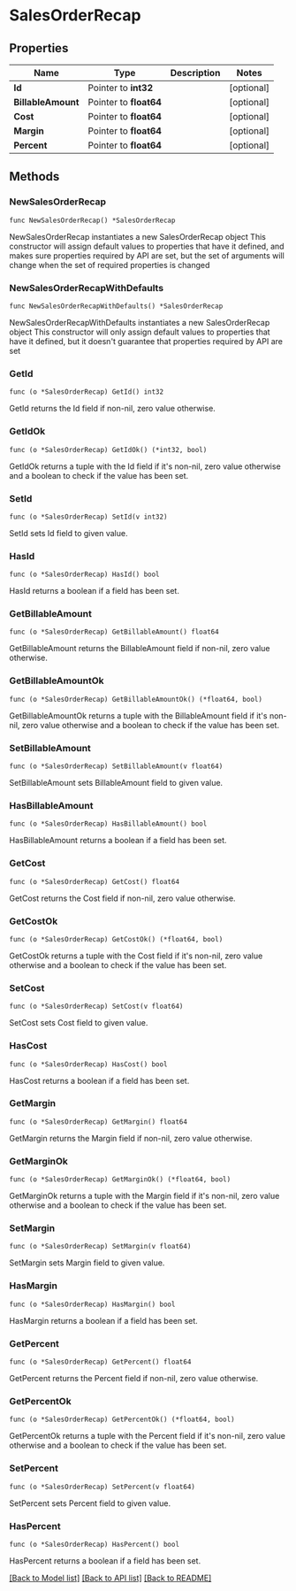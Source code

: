 # SalesOrderRecap

## Properties

Name | Type | Description | Notes
------------ | ------------- | ------------- | -------------
**Id** | Pointer to **int32** |  | [optional] 
**BillableAmount** | Pointer to **float64** |  | [optional] 
**Cost** | Pointer to **float64** |  | [optional] 
**Margin** | Pointer to **float64** |  | [optional] 
**Percent** | Pointer to **float64** |  | [optional] 

## Methods

### NewSalesOrderRecap

`func NewSalesOrderRecap() *SalesOrderRecap`

NewSalesOrderRecap instantiates a new SalesOrderRecap object
This constructor will assign default values to properties that have it defined,
and makes sure properties required by API are set, but the set of arguments
will change when the set of required properties is changed

### NewSalesOrderRecapWithDefaults

`func NewSalesOrderRecapWithDefaults() *SalesOrderRecap`

NewSalesOrderRecapWithDefaults instantiates a new SalesOrderRecap object
This constructor will only assign default values to properties that have it defined,
but it doesn't guarantee that properties required by API are set

### GetId

`func (o *SalesOrderRecap) GetId() int32`

GetId returns the Id field if non-nil, zero value otherwise.

### GetIdOk

`func (o *SalesOrderRecap) GetIdOk() (*int32, bool)`

GetIdOk returns a tuple with the Id field if it's non-nil, zero value otherwise
and a boolean to check if the value has been set.

### SetId

`func (o *SalesOrderRecap) SetId(v int32)`

SetId sets Id field to given value.

### HasId

`func (o *SalesOrderRecap) HasId() bool`

HasId returns a boolean if a field has been set.

### GetBillableAmount

`func (o *SalesOrderRecap) GetBillableAmount() float64`

GetBillableAmount returns the BillableAmount field if non-nil, zero value otherwise.

### GetBillableAmountOk

`func (o *SalesOrderRecap) GetBillableAmountOk() (*float64, bool)`

GetBillableAmountOk returns a tuple with the BillableAmount field if it's non-nil, zero value otherwise
and a boolean to check if the value has been set.

### SetBillableAmount

`func (o *SalesOrderRecap) SetBillableAmount(v float64)`

SetBillableAmount sets BillableAmount field to given value.

### HasBillableAmount

`func (o *SalesOrderRecap) HasBillableAmount() bool`

HasBillableAmount returns a boolean if a field has been set.

### GetCost

`func (o *SalesOrderRecap) GetCost() float64`

GetCost returns the Cost field if non-nil, zero value otherwise.

### GetCostOk

`func (o *SalesOrderRecap) GetCostOk() (*float64, bool)`

GetCostOk returns a tuple with the Cost field if it's non-nil, zero value otherwise
and a boolean to check if the value has been set.

### SetCost

`func (o *SalesOrderRecap) SetCost(v float64)`

SetCost sets Cost field to given value.

### HasCost

`func (o *SalesOrderRecap) HasCost() bool`

HasCost returns a boolean if a field has been set.

### GetMargin

`func (o *SalesOrderRecap) GetMargin() float64`

GetMargin returns the Margin field if non-nil, zero value otherwise.

### GetMarginOk

`func (o *SalesOrderRecap) GetMarginOk() (*float64, bool)`

GetMarginOk returns a tuple with the Margin field if it's non-nil, zero value otherwise
and a boolean to check if the value has been set.

### SetMargin

`func (o *SalesOrderRecap) SetMargin(v float64)`

SetMargin sets Margin field to given value.

### HasMargin

`func (o *SalesOrderRecap) HasMargin() bool`

HasMargin returns a boolean if a field has been set.

### GetPercent

`func (o *SalesOrderRecap) GetPercent() float64`

GetPercent returns the Percent field if non-nil, zero value otherwise.

### GetPercentOk

`func (o *SalesOrderRecap) GetPercentOk() (*float64, bool)`

GetPercentOk returns a tuple with the Percent field if it's non-nil, zero value otherwise
and a boolean to check if the value has been set.

### SetPercent

`func (o *SalesOrderRecap) SetPercent(v float64)`

SetPercent sets Percent field to given value.

### HasPercent

`func (o *SalesOrderRecap) HasPercent() bool`

HasPercent returns a boolean if a field has been set.


[[Back to Model list]](../README.md#documentation-for-models) [[Back to API list]](../README.md#documentation-for-api-endpoints) [[Back to README]](../README.md)


